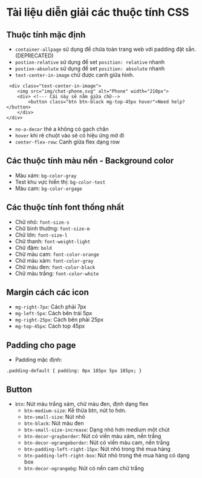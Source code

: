 # Tài liệu diễn giải các thuộc tính CSS

## Thuộc tính mặc định

- `container-allpage` sử dụng để chứa toàn trang web với padding đặt sẵn. (DEPRECATED)
- `postion-relative` sử dụng để set `position: relative` nhanh
- `postion-absolute` sử dụng để set `position: absolute` nhanh
- `text-center-in-image` chữ được canh giữa hình.
```
 <div class="text-center-in-image">
    <img src="img/chat-phone.svg" alt="Phone" width="210px">
    <div> <!--- Cái này sẽ nằm giữa chữ-->
        <button class="btn btn-black mg-top-45px hover">Need help?</button>
    </div>
</div>
```
- `no-a-decor` thẻ a không có gạch chân
- `hover` khi rê chuột vào sẽ có hiệu ứng mờ đi
- `center-flex-row`: Canh giữa flex dạng row

## Các thuộc tính màu nền - Background color

- Màu xám: `bg-color-gray`
- Test khu vực hiển thị: `bg-color-test`
- Màu cam: `bg-color-orgage`

## Các thuộc tính font thống nhất

- Chữ nhỏ: `font-size-s`
- Chữ bình thường: `font-size-m`
- Chữ lớn: `font-size-l`
- Chữ thanh: `font-weight-light`
- Chữ đậm: `bold`
- Chữ màu cam: `font-color-orange`
- Chữ màu xám: `font-color-gray` 
- Chữ màu đen: `font-color-black`
- Chữ màu trắng: `font-color-white`

## Margin cách các icon 

- `mg-right-7px`: Cách phải 7px
- `mg-left-5px`: Cách bên trái 5px
- `mg-right-25px`: Cách bên phải 25px
- `mg-top-45px`: Cách top 45px

## Padding cho page
- Padding mặc định:

`.padding-default {
    padding: 0px 185px 5px 185px;
}`

## Button
- `btn`: Nút màu trắng xám, chữ màu đen, định dạng flex
  - `btn-medium-size`: Kế thừa btn, nút to hơn.
  - `btn-small-size`: Nút nhỏ
  - `btn-black`: Nút màu đen 
  - `btn-small-size-increase`: Dạng nhỏ hơn medium một chút
  - `btn-decor-grayborder`: Nút có viền màu xám, nền trắng
  - `btn-decor-ograngeborder`: Nút có viền màu cam, nền trắng
  - `btn-padding-left-right-15px`: Nút nhỏ trong thẻ mua hàng
  - `btn-padding-left-right-box`: Nút nhỏ trong thẻ mua hàng có dạng box
  - `btn-decor-ograngebg`: Nút có nền cam chữ trắng